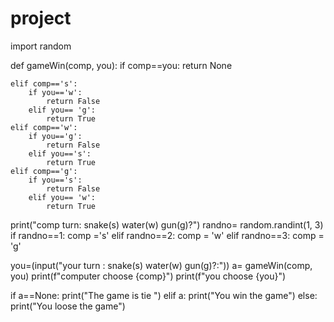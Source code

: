 # project
import random

def gameWin(comp, you):
    if comp==you:
        return None

    elif comp=='s':
        if you=='w':
            return False
        elif you== 'g':
            return True
    elif comp=='w':
        if you=='g':
            return False
        elif you=='s':
            return True
    elif comp=='g':
        if you=='s':
            return False
        elif you== 'w':
            return True

print("comp turn: snake(s) water(w) gun(g)?")
randno= random.randint(1, 3)
if randno==1:
    comp ='s'
elif randno==2:
    comp = 'w'
elif randno==3:
    comp = 'g'


you=(input("your turn : snake(s) water(w) gun(g)?:"))
a= gameWin(comp, you)
print(f"computer choose {comp}")
print(f"you choose {you}")

if a==None:
    print("The game is tie ")
elif a:
    print("You win the game")
else:
    print("You loose the game")    
        
    
        
        
                    
                    
            
                
        
            

            
    
